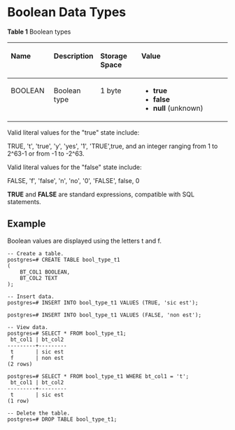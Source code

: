 # Boolean Data Types<a name="EN-US_TOPIC_0242370413"></a>

**Table  1**  Boolean types

<a name="en-us_topic_0237121929_en-us_topic_0059777457_en-us_topic_0058966282_table40398258"></a>
<table><thead align="left"><tr id="en-us_topic_0237121929_en-us_topic_0059777457_en-us_topic_0058966282_row60544059"><th class="cellrowborder" valign="top" width="19.57%" id="mcps1.2.5.1.1"><p id="en-us_topic_0237121929_en-us_topic_0059777457_en-us_topic_0058966282_p5121737"><a name="en-us_topic_0237121929_en-us_topic_0059777457_en-us_topic_0058966282_p5121737"></a><a name="en-us_topic_0237121929_en-us_topic_0059777457_en-us_topic_0058966282_p5121737"></a>Name</p>
</th>
<th class="cellrowborder" valign="top" width="20.06%" id="mcps1.2.5.1.2"><p id="en-us_topic_0237121929_en-us_topic_0059777457_en-us_topic_0058966282_p12207556"><a name="en-us_topic_0237121929_en-us_topic_0059777457_en-us_topic_0058966282_p12207556"></a><a name="en-us_topic_0237121929_en-us_topic_0059777457_en-us_topic_0058966282_p12207556"></a>Description</p>
</th>
<th class="cellrowborder" valign="top" width="18.75%" id="mcps1.2.5.1.3"><p id="en-us_topic_0237121929_en-us_topic_0059777457_en-us_topic_0058966282_p49287955"><a name="en-us_topic_0237121929_en-us_topic_0059777457_en-us_topic_0058966282_p49287955"></a><a name="en-us_topic_0237121929_en-us_topic_0059777457_en-us_topic_0058966282_p49287955"></a>Storage Space</p>
</th>
<th class="cellrowborder" valign="top" width="41.620000000000005%" id="mcps1.2.5.1.4"><p id="en-us_topic_0237121929_en-us_topic_0059777457_en-us_topic_0058966282_p32901407"><a name="en-us_topic_0237121929_en-us_topic_0059777457_en-us_topic_0058966282_p32901407"></a><a name="en-us_topic_0237121929_en-us_topic_0059777457_en-us_topic_0058966282_p32901407"></a>Value</p>
</th>
</tr>
</thead>
<tbody><tr id="en-us_topic_0237121929_en-us_topic_0059777457_en-us_topic_0058966282_row47768271"><td class="cellrowborder" valign="top" width="19.57%" headers="mcps1.2.5.1.1 "><p id="en-us_topic_0237121929_en-us_topic_0059777457_a998a9cb45d8e437eb998c73a5b117196"><a name="en-us_topic_0237121929_en-us_topic_0059777457_a998a9cb45d8e437eb998c73a5b117196"></a><a name="en-us_topic_0237121929_en-us_topic_0059777457_a998a9cb45d8e437eb998c73a5b117196"></a>BOOLEAN</p>
</td>
<td class="cellrowborder" valign="top" width="20.06%" headers="mcps1.2.5.1.2 "><p id="en-us_topic_0237121929_en-us_topic_0059777457_a454c7aa819094ea4be4f562e95c8a869"><a name="en-us_topic_0237121929_en-us_topic_0059777457_a454c7aa819094ea4be4f562e95c8a869"></a><a name="en-us_topic_0237121929_en-us_topic_0059777457_a454c7aa819094ea4be4f562e95c8a869"></a>Boolean type</p>
</td>
<td class="cellrowborder" valign="top" width="18.75%" headers="mcps1.2.5.1.3 "><p id="en-us_topic_0237121929_en-us_topic_0059777457_a657053800f60463cac779db77b251280"><a name="en-us_topic_0237121929_en-us_topic_0059777457_a657053800f60463cac779db77b251280"></a><a name="en-us_topic_0237121929_en-us_topic_0059777457_a657053800f60463cac779db77b251280"></a>1 byte</p>
</td>
<td class="cellrowborder" valign="top" width="41.620000000000005%" headers="mcps1.2.5.1.4 "><a name="en-us_topic_0237121929_en-us_topic_0059777457_u9c74570c04154fa4b6fa198db2044bdc"></a><a name="en-us_topic_0237121929_en-us_topic_0059777457_u9c74570c04154fa4b6fa198db2044bdc"></a><ul id="en-us_topic_0237121929_en-us_topic_0059777457_u9c74570c04154fa4b6fa198db2044bdc"><li><strong id="b1579485817576"><a name="b1579485817576"></a><a name="b1579485817576"></a>true</strong></li><li><strong id="b198811802581"><a name="b198811802581"></a><a name="b198811802581"></a>false</strong></li><li><strong id="b842352706113458"><a name="b842352706113458"></a><a name="b842352706113458"></a>null</strong> (unknown)</li></ul>
</td>
</tr>
</tbody>
</table>

Valid literal values for the "true" state include:

TRUE, 't', 'true', 'y', 'yes', '1', 'TRUE',true, and an integer ranging from 1 to 2^63-1 or from -1 to -2^63.

Valid literal values for the "false" state include:

FALSE, 'f', 'false', 'n', 'no', '0', 'FALSE', false, 0

**TRUE**  and  **FALSE**  are standard expressions, compatible with SQL statements.

## Example<a name="en-us_topic_0237121929_en-us_topic_0059777457_s2cf0ef56c49a4e58b4a2e5507196b56f"></a>

Boolean values are displayed using the letters t and f.

```
-- Create a table.
postgres=# CREATE TABLE bool_type_t1  
(
    BT_COL1 BOOLEAN,
    BT_COL2 TEXT
);

-- Insert data.
postgres=# INSERT INTO bool_type_t1 VALUES (TRUE, 'sic est');

postgres=# INSERT INTO bool_type_t1 VALUES (FALSE, 'non est');

-- View data.
postgres=# SELECT * FROM bool_type_t1;
 bt_col1 | bt_col2 
---------+---------
 t       | sic est
 f       | non est
(2 rows)

postgres=# SELECT * FROM bool_type_t1 WHERE bt_col1 = 't';
 bt_col1 | bt_col2 
---------+---------
 t       | sic est
(1 row)

-- Delete the table.
postgres=# DROP TABLE bool_type_t1;
```


